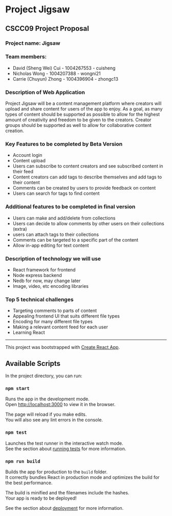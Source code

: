 # Project Jigsaw
## CSCC09 Project Proposal

### Project name: Jigsaw

### Team members:
- David (Sheng Wei) Cui - 1004267553 - cuisheng
- Nicholas Wong - 1004207388 - wongni21
- Carrie (Chuyun) Zhong - 1004396904 - zhongc13

### Description of Web Application

Project Jigsaw will be a content management platform where creators will upload and share content for users of the app to enjoy. As a goal, as many types of content should be supported as possible to allow for the highest amount of creativity and freedom to be given to the creators. Creator groups should be supported as well to allow for collaborative content creation.

### Key Features to be completed by Beta Version
- Account login
- Content upload
- Users can subscribe to content creators and see subscribed content in their feed
- Content creators can add tags to describe themselves and add tags to their content
- Comments can be created by users to provide feedback on content
- Users can search for tags to find content

### Additional features to be completed in final version
- Users can make and add/delete from collections
- Users can decide to allow comments by other users on their collections (extra)
- users can attach tags to their collections
- Comments can be targeted to a specific part of the content
- Allow in-app editing for text content

### Description of technology we will use
- React framework for frontend
- Node express backend
- Nedb for now, may change later
- Image, video, etc encoding libraries

### Top 5 technical challenges
- Targeting comments to parts of content
- Appealing frontend UI that suits different file types
- Encoding for many different file types
- Making a relevant content feed for each user
- Learning React

--------------------------------------------------------------------------------
This project was bootstrapped with [Create React App](https://github.com/facebook/create-react-app).

## Available Scripts

In the project directory, you can run:

### `npm start`

Runs the app in the development mode.<br />
Open [http://localhost:3000](http://localhost:3000) to view it in the browser.

The page will reload if you make edits.<br />
You will also see any lint errors in the console.

### `npm test`

Launches the test runner in the interactive watch mode.<br />
See the section about [running tests](https://facebook.github.io/create-react-app/docs/running-tests) for more information.

### `npm run build`

Builds the app for production to the `build` folder.<br />
It correctly bundles React in production mode and optimizes the build for the best performance.

The build is minified and the filenames include the hashes.<br />
Your app is ready to be deployed!

See the section about [deployment](https://facebook.github.io/create-react-app/docs/deployment) for more information.
